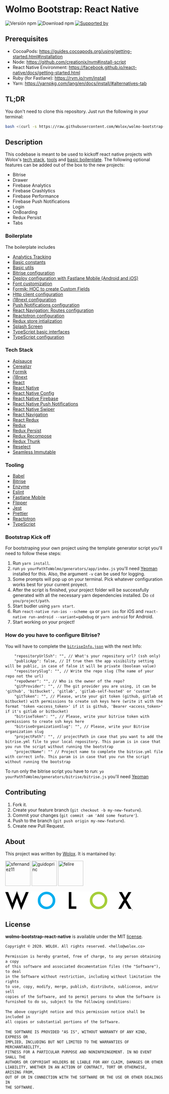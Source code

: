 # Wolmo Bootstrap: React Native

![Versión npm](https://img.shields.io/npm/v/generator-wolmo-bootstrap-rn.svg?color=68d5f7)
![Download npm](https://img.shields.io/npm/dw/generator-wolmo-bootstrap-rn.svg?color=7551bb)
[![Supported by](https://img.shields.io/badge/supported%20by-Wolox.💗-blue.svg)](https://www.wolox.com.ar)

## Prerequisites

- CocoaPods: https://guides.cocoapods.org/using/getting-started.html#installation
- Node: https://github.com/creationix/nvm#install-script
- React Native Environment: https://facebook.github.io/react-native/docs/getting-started.html
- Ruby (for Fastlane): https://rvm.io/rvm/install
- Yarn: https://yarnpkg.com/lang/en/docs/install/#alternatives-tab

## TL;DR

You don't need to clone this repository. Just run the following in your terminal:

```bash
bash <(curl -s https://raw.githubusercontent.com/Wolox/wolmo-bootstrap-react-native/master/run.sh)
```

## Description

This codebase is meant to be used to kickoff react native projects with Wolox's [tech stack](#tech-stack), [tools](#tooling) and [basic boilerplate](#boilerplate).
The following optional features can be added out of the box to the new projects:

- Bitrise
- Drawer
- Firebase Analytics
- Firebase Crashlytics
- Firebase Performance
- Firebase Push Notifications
- Login
- OnBoarding
- Redux Persist
- Tabs

### Boilerplate

The boilerplate includes

- [Analytics Tracking](/generators/app/templates/src/redux/middlewares/analyticsMiddleware.js)
- [Basic constants](/generators/app/templates/src/constants)
- [Basic utils](/generators/app/templates/src/utils)
- [Bitrise configuration](/generators/bitrise/tasks/createBitriseApp.js)
- [Deploy configuration with Fastlane Mobile (Android and iOS)](https://github.com/Wolox/fastlane-mobile)
- [Font customization](/generators/app/templates/src/config/fonts.js)
- [Formik: HOC to create Custom Fields](/generators/app/templates/src/app/components/withFormikField/index.tsx)
- [Http client configuration](/generators/app/templates/src/config/api.js)
- [i18next configuration](/generators/app/templates/src/config/i18n.js)
- [Push Notifications configuration](/generators/app/templates/src/config/pushNotifications.js)
- [React Navigation: Routes configuration](/generators/app/templates/src/app/components/AppNavigator/navigator.ejs)
- [Reactotron configuration](/generators/app/templates/src/config/reactotronConfig.ejs)
- [Redux store intialization](/generators/app/templates/src/redux/store.ejs)
- [Splash Screen](/generators/app/tasks/appSetup/coreFiles/splashScreenSetup.js)
- [TypeScript basic interfaces](/generators/app/templates/src/interfaces)
- [TypeScript configuration](/generators/app/templates/tsconfig.json)

### Tech Stack

- [Apisauce](https://github.com/skellock/apisauce)
- [Cerealizr](https://github.com/damfinkel/cerealizr)
- [Formik](https://jaredpalmer.com/formik/)
- [i18next](https://www.i18next.com/)
- [React](https://reactjs.org/)
- [React Native](https://reactnative.dev/)
- [React Native Config](https://github.com/luggit/react-native-config)
- [React Native Firebase](https://invertase.io/oss/react-native-firebase)
- [React Native Push Notifications](https://github.com/zo0r/react-native-push-notification)
- [React Native Swiper](https://github.com/leecade/react-native-swiper)
- [React Navigation](https://reactnavigation.org/)
- [React Redux](https://react-redux.js.org/)
- [Redux](http://redux.js.org/)
- [Redux Persist](https://github.com/rt2zz/redux-persist)
- [Redux Recompose](https://github.com/Wolox/redux-recompose)
- [Redux Thunk](https://github.com/gaearon/redux-thunk)
- [Reselect](https://github.com/reactjs/reselect)
- [Seamless Immutable](https://github.com/rtfeldman/seamless-immutable)

### Tooling

- [Babel](https://babeljs.io/)
- [Bitrise](https://devcenter.bitrise.io/)
- [Enzyme](https://github.com/enzymejs/enzyme)
- [Eslint](http://eslint.org/)
- [Fastlane Mobile](https://github.com/Wolox/fastlane-mobile)
- [Flipper](https://fbflipper.com/)
- [Jest](https://jestjs.io/)
- [Prettier](https://github.com/prettier/prettier)
- [Reactotron](https://github.com/infinitered/reactotron)
- [TypeScript](https://www.typescriptlang.org/)

### Bootstrap Kick off

For bootstraping your own project using the template generator script you'll need to follow these steps:

1. Run `yarn install`.
2. run `yo yourPathToWolmo/generators/app/index.js` you'll need [Yeoman](https://yeoman.io/learning/index.html) installed for this. Also, the argument `-v` can be used for logging.
3. Some prompts will pop up on your terminal. Pick whatever configuration works best for your current proyect.
4. After the script is finished, your project folder will be successfully generated with all the necessary yarn dependencies installed. Do `cd you/project/path`.
5. Start budler using `yarn start`.
6. Run `react-native run-ios --scheme qa` or `yarn ios` for iOS and `react-native run-android --variant=qaDebug` or `yarn android` for Android.
7. Start working on your project!

### How do you have to configure Bitrise?

You will have to complete the [`bitriseInfo.json`](/generators/bitrise/bitriseInfo.json) with the next Info:

```
    "repositoryUrlSsh": "", // What's your repository url? (ssh only)
    "publicApp": false, // If true then the app visibility setting will be public, in case of false it will be private (boolean value)
    "repositorySlug": "", // Write the repo slug (The name of your repo not the url)
    "repoOwner": "", // Who is the owner of the repo?
    "gitProvider": "", // The git provider you are using, it can be 'github', 'bitbucket', 'gitlab', 'gitlab-self-hosted' or 'custom'
    "gitToken": "", // Please, write your git token (github, gitlab ot bitbucket) with permissions to create ssh keys here (write it with the format 'token <access_token>' if it is github, 'Bearer <access_token>' if it's gitlab or bitbucket)
    "bitriseToken": "", // Please, write your bitrise token with permissions to create ssh keys here
    "bitriseOrganizationSlug": "", // Please, write your Bitrise organization slug
    "projectPath": "", // projectPath in case that you want to add the bitrise.yml file to your local repository. This param is in case that you run the script without running the bootstrap
    "projectName": "" // Project name to complete the bitrise.yml file with correct info. This param is in case that you run the script without running the bootstrap
```

To run only the bitrise script you have to run: `yo yourPathToWolmo/generators/bitrise/bitrise.js` you'll need [Yeoman](https://yeoman.io/learning/index.html)

## Contributing

1. Fork it.
2. Create your feature branch (`git checkout -b my-new-feature`).
3. Commit your changes (`git commit -am 'Add some feature'`).
4. Push to the branch (`git push origin my-new-feature`).
5. Create new Pull Request.

## About

This project was written by [Wolox](http://www.wolox.com.ar). It is mantained by:

<a href="https://github.com/sfernandez11"><img src="https://avatars3.githubusercontent.com/u/8583214?s=460&v=4" title="sfernandez11" width="80" height="80"></a>
<a href="https://github.com/guidoprinc"><img src="https://avatars3.githubusercontent.com/u/28304582?s=460&v=4" title="guidoprinc" width="80" height="80"></a>
<a href="https://github.com/felire"><img src="https://avatars3.githubusercontent.com/u/11776795?s=460&v=4" title="felire" width="80" height="80"></a>

![Wolox](https://raw.githubusercontent.com/Wolox/press-kit/master/logos/logo_banner.png).

## License

**wolmo-bootstrap-react-native** is available under the MIT [license](LICENSE).

    Copyright © 2020. WOLOX. All rights reserved. <hello@wolox.co>

    Permission is hereby granted, free of charge, to any person obtaining a copy
    of this software and associated documentation files (the "Software"), to deal
    in the Software without restriction, including without limitation the rights
    to use, copy, modify, merge, publish, distribute, sublicense, and/or sell
    copies of the Software, and to permit persons to whom the Software is
    furnished to do so, subject to the following conditions:

    The above copyright notice and this permission notice shall be included in
    all copies or substantial portions of the Software.

    THE SOFTWARE IS PROVIDED "AS IS", WITHOUT WARRANTY OF ANY KIND, EXPRESS OR
    IMPLIED, INCLUDING BUT NOT LIMITED TO THE WARRANTIES OF MERCHANTABILITY,
    FITNESS FOR A PARTICULAR PURPOSE AND NONINFRINGEMENT. IN NO EVENT SHALL THE
    AUTHORS OR COPYRIGHT HOLDERS BE LIABLE FOR ANY CLAIM, DAMAGES OR OTHER
    LIABILITY, WHETHER IN AN ACTION OF CONTRACT, TORT OR OTHERWISE, ARISING FROM,
    OUT OF OR IN CONNECTION WITH THE SOFTWARE OR THE USE OR OTHER DEALINGS IN
    THE SOFTWARE.
